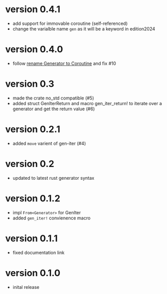 # version 0.4.1
* add support for immovable coroutine (self-referenced)
* change the varialble name `gen` as it will be a keyword in edition2024

# version 0.4.0
* follow [rename Generator to Coroutine](https://github.com/rust-lang/rust/pull/116958) and fix #10

# version 0.3
* made the crate no_std compatible (#5)
* added struct GenIterReturn and macro gen_iter_return! to iterate over a generator and get the return value (#6)

# version 0.2.1
* added `move` varient of gen-iter (#4)

# version 0.2
* updated to latest rust generator syntax

# version 0.1.2
* impl `From<Generator>` for GenIter
* added `gen_iter!` convienence macro

# version 0.1.1
* fixed documentation link

# version 0.1.0
* inital release
